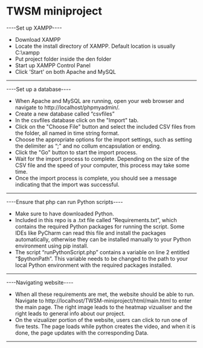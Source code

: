 # TWSM miniproject
 
----Set up XAMPP----
- Download XAMPP
- Locate the install directory of XAMPP. Default location is usually C:\xampp
- Put project folder inside the den folder
- Start up XAMPP Control Panel
- Click 'Start' on both Apache and MySQL
-----------------------------

----Set up a database----
- When Apache and MySQL are running, open your web browser and navigate to http://localhost/phpmyadmin/.
- Create a new database called “csvfiles”
- In the csvfiles database click on the "Import" tab.
- Click on the "Choose File" button and select the included CSV files from the folder, all named in time string format.
- Choose the appropriate options for the import settings, such as setting the delimiter as “;” and no collum encapsulation or ending.
- Click the "Go" button to start the import process.
- Wait for the import process to complete. Depending on the size of the CSV file and the speed of your computer, this process may take some time.
- Once the import process is complete, you should see a message indicating that the import was successful.
----------------------------------

----Ensure that php can run Python scripts----
- Make sure to have downloaded Python.
- Included in this repo is a .txt file called “Requirements.txt”, which contains the required Python packages for running the script. Some IDEs like PyCharm can read this file and install the packages automatically, otherwise they can be installed manually to your Python environment using pip install. 
- The script “runPythonScript.php” contains a variable on line 2 entitled “$pythonPath”. This variable needs to be changed to the path to your local Python environment with the required packages installed.
-----------------------------------

----Navigating website----
- When all these requirements are met, the website should be able to run. Navigate to http://localhost/TWSM-miniproject/html/main.html to enter the main page. The right image leads to the heatmap vizualiser and the right leads to general info about our project.
- On the vizualizer portion of the website, users can click to run one of five tests. The page loads while python creates the video, and when it is done, the page updates with the corresponding Data.
-----------------------------------

